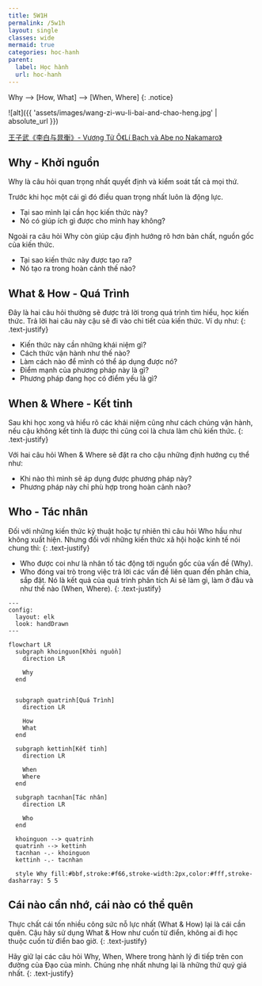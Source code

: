 ```yaml
---
title: 5W1H
permalink: /5w1h
layout: single
classes: wide
mermaid: true
categories: hoc-hanh
parent:
  label: Học hành
  url: hoc-hanh
---
```



Why --> [How, What] --> [When, Where]
{: .notice}

![alt]({{ 'assets/images/wang-zi-wu-li-bai-and-chao-heng.jpg' | absolute_url }})
> <cite>
<a target="_blank" href="https://baike.baidu.com/item/%E7%8E%8B%E5%AD%90%E6%AD%A6/3688265">
王子武《李白与晁衡》- Vương Tử Ô《Lí Bạch và Abe no Nakamaro》
</a>
</cite>


## Why - Khởi nguồn
Why là câu hỏi quan trọng nhất quyết định và kiểm soát tất cả mọi thứ. 

Trước khi học một cái gì đó điều quan trọng nhất luôn là động lực.
- Tại sao mình lại cần học kiến thức này? 
- Nó có giúp ích gì được cho mình hay không?

Ngoài ra câu hỏi Why còn giúp cậu định hướng rõ hơn bản chất, nguồn gốc của kiến thức. 
- Tại sao kiến thức này được tạo ra? 
- Nó tạo ra trong hoàn cảnh thế nào?

## What & How - Quá Trình
Đây là hai câu hỏi thường sẽ được trả lời trong quá trình tìm hiểu, học kiến thức. Trả lời hai câu này cậu sẽ đi vào chi tiết của kiến thức. Ví dụ như:
{: .text-justify}

- Kiến thức này cần những khái niệm gì?
- Cách thức vận hành như thế nào?
- Làm cách nào để mình có thể áp dụng được nó?
- Điểm mạnh của phương pháp này là gì?
- Phương pháp đang học có điểm yếu là gì?

## When & Where - Kết tinh
Sau khi học xong và hiểu rõ các khái niệm cũng như cách chúng vận hành, nếu cậu không kết tinh là được thì cũng coi là chưa làm chủ kiến thức.
{: .text-justify}

Với hai câu hỏi When & Where sẽ đặt ra cho cậu những định hướng cụ thể như:

- Khi nào thì mình sẽ áp dụng được phương pháp này?
- Phương pháp này chỉ phù hợp trong hoàn cảnh nào?

## Who - Tác nhân
Đối với những kiến thức kỹ thuật hoặc tự nhiên thì câu hỏi Who hầu như không xuất hiện. Nhưng đối với những kiến thức xã hội hoặc kinh tế nói chung thì:
{: .text-justify}

- Who được coi như là nhân tố tác động tới nguồn gốc của vấn đề (Why).
- Who đóng vai trò trong việc trả lời các vấn đề liên quan đến phân chia, sắp đặt. Nó là kết quả của quá trình phân tích Ai sẽ làm gì, làm ở đâu và như thế nào (When, Where).
{: .text-justify}

```mermaid
---
config:
  layout: elk
  look: handDrawn
---

flowchart LR
  subgraph khoinguon[Khởi nguồn]
    direction LR

    Why
  end


  subgraph quatrinh[Quá Trình]
    direction LR

    How
    What
  end

  subgraph kettinh[Kết tinh]
    direction LR

    When
    Where
  end

  subgraph tacnhan[Tác nhân]
    direction LR

    Who
  end

  khoinguon --> quatrinh
  quatrinh --> kettinh
  tacnhan -.- khoinguon
  kettinh -.- tacnhan

  style Why fill:#bbf,stroke:#f66,stroke-width:2px,color:#fff,stroke-dasharray: 5 5
```

## Cái nào cần nhớ, cái nào có thể quên
Thực chất cái tốn nhiều công sức nỗ lực nhất (What & How) lại là cái cần quên. Cậu hãy sử dụng What & How như cuốn từ điển, không ai đi học thuộc cuốn từ điển bao giờ.
{: .text-justify}

Hãy giữ lại các câu hỏi Why, When, Where trong hành lý đi tiếp trên con đường của Đạo của mình. Chúng nhẹ nhất nhưng lại là những thứ quý giá nhất.
{: .text-justify}